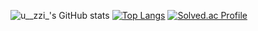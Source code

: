![u__zzi_'s GitHub stats](https://github-readme-stats.vercel.app/api?username=gitujin&show_icons=true&theme=tokyonight)
[![Top Langs](https://github-readme-stats.vercel.app/api/top-langs/?username=gitujin&layout=compact&theme=tokyonight)](https://github.com/anuraghazra/github-readme-stats)
[![Solved.ac Profile](http://mazassumnida.wtf/api/v2/generate_badge?boj=syj9471)](https://solved.ac/syj9471/)

